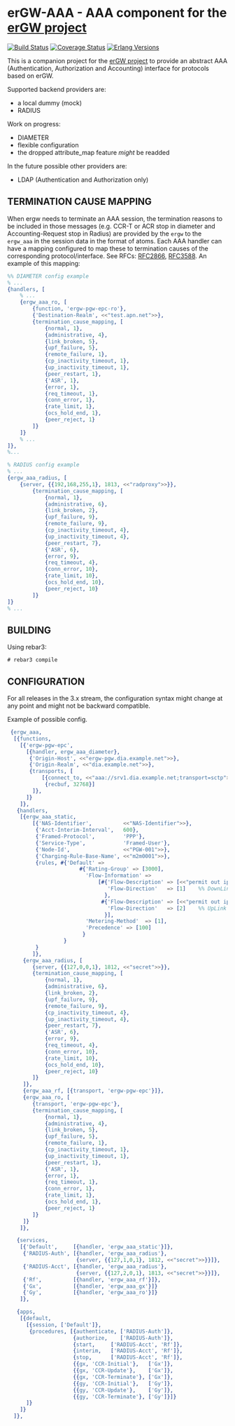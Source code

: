 erGW-AAA - AAA component for the [erGW project][1]
==================================================
[![Build Status][gh badge]][gh]
[![Coverage Status][coveralls badge]][coveralls]
[![Erlang Versions][erlang version badge]][gh]

This is a companion project for the [erGW project][1] to provide an abstract
AAA (Authentication, Authorization and Accounting) interface for protocols
based on erGW.

Supported backend providers are:

* a local dummy (mock)
* RADIUS

Work on progress:

* DIAMETER
* flexible configuration
* the dropped attribute_map feature *might* be readded

In the future possible other providers are:

* LDAP (Authentication and Authorization only)

TERMINATION CAUSE MAPPING
-------------
When ergw needs to terminate an AAA session, the termination reasons to be included in those messages (e.g. CCR-T or ACR stop in diameter and Accounting-Request stop in Radius) are provided by the `ergw` to the `ergw_aaa` in the session data in the format of atoms. 
Each AAA handler can have a mapping configured to map these to termination causes of the corresponding protocol/interface.
See RFCs: [RFC2866](https://tools.ietf.org/html/rfc2866#section-5.10), [RFC3588](https://tools.ietf.org/html/rfc3588#section-8.15).
An example of this mapping:
```erlang
%% DIAMETER config example
% ...
{handlers, [
    % ...
    {ergw_aaa_ro, [
        {function, 'ergw-pgw-epc-ro'},
        {'Destination-Realm', <<"test.apn.net">>},
        {termination_cause_mapping, [
            {normal, 1},           
            {administrative, 4}, 
            {link_broken, 5},      
            {upf_failure, 5},      
            {remote_failure, 1},   
            {cp_inactivity_timeout, 1},
            {up_inactivity_timeout, 1},
            {peer_restart, 1},
            {'ASR', 1},
            {error, 1},
            {req_timeout, 1},
            {conn_error, 1},
            {rate_limit, 1},
            {ocs_hold_end, 1},
            {peer_reject, 1}
        ]}
    ]}
    % ...
]},
%...
```
```erlang
% RADIUS config example
% ...
{ergw_aaa_radius, [
    {server, {{192,168,255,1}, 1813, <<"radproxy">>}},
        {termination_cause_mapping, [
            {normal, 1},
            {administrative, 6},
            {link_broken, 2},
            {upf_failure, 9},
            {remote_failure, 9},
            {cp_inactivity_timeout, 4},
            {up_inactivity_timeout, 4},
            {peer_restart, 7},
            {'ASR', 6},
            {error, 9},
            {req_timeout, 4},
            {conn_error, 10},
            {rate_limit, 10},
            {ocs_hold_end, 10},
            {peer_reject, 10}
        ]}
]}
% ...
```

BUILDING
--------

Using rebar3:

    # rebar3 compile

CONFIGURATION
-------------

For all releases in the 3.x stream, the configuration syntax might change at
any point and might not be backward compatible.

Example of possible config.

```erlang
 {ergw_aaa,
  [{functions,
    [{'ergw-pgw-epc',
      [{handler, ergw_aaa_diameter},
       {'Origin-Host', <<"ergw-pgw.dia.example.net">>},
       {'Origin-Realm', <<"dia.example.net">>},
       {transports, [
           [{connect_to, <<"aaa://srv1.dia.example.net;transport=sctp">>},
            {recbuf, 32768}]
        ]},
      ]}
    ]},
   {handlers,
    [{ergw_aaa_static,
        [{'NAS-Identifier',          <<"NAS-Identifier">>},
         {'Acct-Interim-Interval',   600},
         {'Framed-Protocol',         'PPP'},
         {'Service-Type',            'Framed-User'},
         {'Node-Id',                 <<"PGW-001">>},
         {'Charging-Rule-Base-Name', <<"m2m0001">>},
         {rules, #{'Default' =>
                       #{'Rating-Group' => [3000],
                         'Flow-Information' =>
                             [#{'Flow-Description' => [<<"permit out ip from any to assigned">>],
                                'Flow-Direction'   => [1]    %% DownLink
                               },
                              #{'Flow-Description' => [<<"permit out ip from any to assigned">>],
                                'Flow-Direction'   => [2]    %% UpLink
                               }],
                         'Metering-Method'  => [1],
                         'Precedence' => [100]
                        }
                  }
         }
        ]},
     {ergw_aaa_radius, [
        {server, {{127,0,0,1}, 1812, <<"secret">>}},
        {termination_cause_mapping, [
            {normal, 1},
            {administrative, 6},
            {link_broken, 2},
            {upf_failure, 9},
            {remote_failure, 9},
            {cp_inactivity_timeout, 4},
            {up_inactivity_timeout, 4},
            {peer_restart, 7},
            {'ASR', 6},
            {error, 9},
            {req_timeout, 4},
            {conn_error, 10},
            {rate_limit, 10},
            {ocs_hold_end, 10},
            {peer_reject, 10}
        ]}
     ]},
     {ergw_aaa_rf, [{transport, 'ergw-pgw-epc'}]},
     {ergw_aaa_ro, [
        {transport, 'ergw-pgw-epc'},
        {termination_cause_mapping, [
            {normal, 1},           
            {administrative, 4}, 
            {link_broken, 5},      
            {upf_failure, 5},      
            {remote_failure, 1},   
            {cp_inactivity_timeout, 1},  
            {up_inactivity_timeout, 1},
            {peer_restart, 1},
            {'ASR', 1},
            {error, 1},
            {req_timeout, 1},
            {conn_error, 1},
            {rate_limit, 1},
            {ocs_hold_end, 1},
            {peer_reject, 1}
        ]}
     ]}
    ]},

   {services,
    [{'Default',     [{handler, 'ergw_aaa_static'}]},
     {'RADIUS-Auth', [{handler, 'ergw_aaa_radius'},
	                  {server, {{127,1,0,1}, 1812, <<"secret">>}}]},
     {'RADIUS-Acct', [{handler, 'ergw_aaa_radius'},
	                  {server, {{127,2,0,1}, 1813, <<"secret">>}}]},
     {'Rf',          [{handler, 'ergw_aaa_rf'}]},
     {'Gx',          [{handler, 'ergw_aaa_gx'}]}
     {'Gy',          [{handler, 'ergw_aaa_ro'}]}
    ]},

   {apps,
    [{default,
      [{session, ['Default']},
       {procedures, [{authenticate, ['RADIUS-Auth']},
                     {authorize,    ['RADIUS-Auth']},
                     {start,     ['RADIUS-Acct', 'Rf']},
                     {interim,   ['RADIUS-Acct', 'Rf']},
                     {stop,      ['RADIUS-Acct', 'Rf']},
                     {{gx, 'CCR-Initial'},   ['Gx']},
                     {{gx, 'CCR-Update'},    ['Gx']},
                     {{gx, 'CCR-Terminate'}, ['Gx']},
                     {{gy, 'CCR-Initial'},   ['Gy']},
                     {{gy, 'CCR-Update'},    ['Gy']},
                     {{gy, 'CCR-Terminate'}, ['Gy']}]}
      ]}
    ]}
  ]},
```

[1]: https://github.com/travelping/ergw

<!-- Badges -->
[gh]: https://github.com/travelping/ergw_aaa/actions/workflows/main.yml
[gh badge]: https://img.shields.io/github/workflow/status/travelping/ergw_aaa/CI?style=flat-square
[coveralls]: https://coveralls.io/github/travelping/ergw_aaa
[coveralls badge]: https://img.shields.io/coveralls/travelping/ergw_aaa/master.svg?style=flat-square
[erlang version badge]: https://img.shields.io/badge/erlang-20.3%20to%2023.2-blue.svg?style=flat-square
